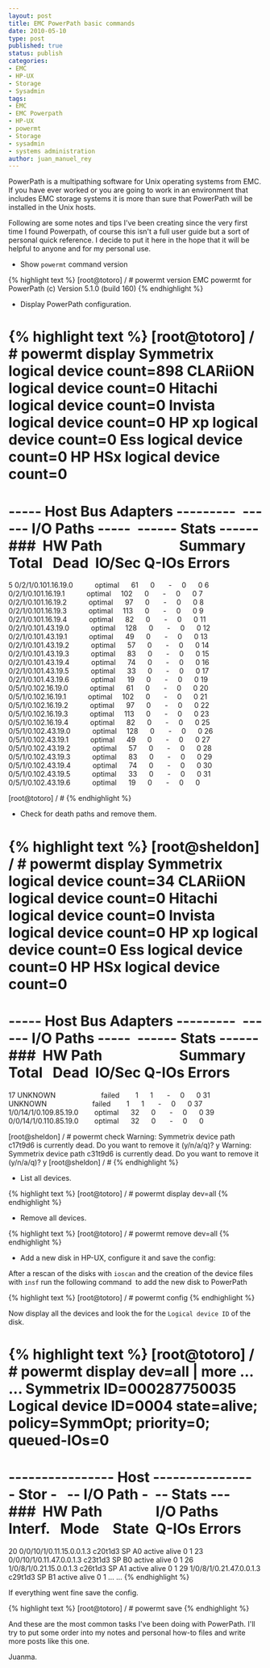 ```yaml
---
layout: post
title: EMC PowerPath basic commands
date: 2010-05-10
type: post
published: true
status: publish
categories:
- EMC
- HP-UX
- Storage
- Sysadmin
tags:
- EMC
- EMC Powerpath
- HP-UX
- powermt
- Storage
- sysadmin
- systems administration
author: juan_manuel_rey
---
```


PowerPath is a multipathing software for Unix operating systems from EMC. If you have ever worked or you are going to work in an environment that includes EMC storage systems it is more than sure that PowerPath will be installed in the Unix hosts.

Following are some notes and tips I've been creating since the very first time I found Powerpath, of course this isn't a full user guide but a sort of personal quick reference. I decide to put it here in the hope that it will be helpful to anyone and for my personal use.

-   Show `powermt` command version

{% highlight text %}
[root@totoro] / # powermt version
EMC powermt for PowerPath (c) Version 5.1.0 (build 160)
{% endhighlight %}

-   Display PowerPath configuration.

{% highlight text %}
[root@totoro] / # powermt display
Symmetrix logical device count=898
CLARiiON logical device count=0
Hitachi logical device count=0
Invista logical device count=0
HP xp logical device count=0
Ess logical device count=0
HP HSx logical device count=0
==============================================================================
----- Host Bus Adapters ---------  ------ I/O Paths -----  ------ Stats ------
###  HW Path                       Summary   Total   Dead  IO/Sec Q-IOs Errors
==============================================================================
 5 0/2/1/0.101.16.19.0           optimal      61      0       -     0      0
 6 0/2/1/0.101.16.19.1           optimal     102      0       -     0      0
 7 0/2/1/0.101.16.19.2           optimal      97      0       -     0      0
 8 0/2/1/0.101.16.19.3           optimal     113      0       -     0      0
 9 0/2/1/0.101.16.19.4           optimal      82      0       -     0      0
 11 0/2/1/0.101.43.19.0           optimal     128      0       -     0      0
 12 0/2/1/0.101.43.19.1           optimal      49      0       -     0      0
 13 0/2/1/0.101.43.19.2           optimal      57      0       -     0      0
 14 0/2/1/0.101.43.19.3           optimal      83      0       -     0      0
 15 0/2/1/0.101.43.19.4           optimal      74      0       -     0      0
 16 0/2/1/0.101.43.19.5           optimal      33      0       -     0      0
 17 0/2/1/0.101.43.19.6           optimal      19      0       -     0      0
 19 0/5/1/0.102.16.19.0           optimal      61      0       -     0      0
 20 0/5/1/0.102.16.19.1           optimal     102      0       -     0      0
 21 0/5/1/0.102.16.19.2           optimal      97      0       -     0      0
 22 0/5/1/0.102.16.19.3           optimal     113      0       -     0      0
 23 0/5/1/0.102.16.19.4           optimal      82      0       -     0      0
 25 0/5/1/0.102.43.19.0           optimal     128      0       -     0      0
 26 0/5/1/0.102.43.19.1           optimal      49      0       -     0      0
 27 0/5/1/0.102.43.19.2           optimal      57      0       -     0      0
 28 0/5/1/0.102.43.19.3           optimal      83      0       -     0      0
 29 0/5/1/0.102.43.19.4           optimal      74      0       -     0      0
 30 0/5/1/0.102.43.19.5           optimal      33      0       -     0      0
 31 0/5/1/0.102.43.19.6           optimal      19      0       -     0      0

[root@totoro] / #
{% endhighlight %}

-   Check for death paths and remove them.

{% highlight text %}
[root@sheldon] / # powermt display
Symmetrix logical device count=34
CLARiiON logical device count=0
Hitachi logical device count=0
Invista logical device count=0
HP xp logical device count=0
Ess logical device count=0
HP HSx logical device count=0
==============================================================================
----- Host Bus Adapters ---------  ------ I/O Paths -----  ------ Stats ------
###  HW Path                       Summary   Total   Dead  IO/Sec Q-IOs Errors
==============================================================================
 17 UNKNOWN                       failed        1      1       -     0      0
 31 UNKNOWN                       failed        1      1       -     0      0
 37 1/0/14/1/0.109.85.19.0        optimal      32      0       -     0      0
 39 0/0/14/1/0.110.85.19.0        optimal      32      0       -     0      0

[root@sheldon] / # powermt check
Warning: Symmetrix device path c17t9d6 is currently dead.
Do you want to remove it (y/n/a/q)? y
Warning: Symmetrix device path c31t9d6 is currently dead.
Do you want to remove it (y/n/a/q)? y
[root@sheldon] / #
{% endhighlight %}

-   List all devices.

{% highlight text %}
[root@totoro] / # powermt display dev=all
{% endhighlight %}
-   Remove all devices.

{% highlight text %}
[root@totoro] / # powermt remove dev=all
{% endhighlight %}

-   Add a new disk in HP-UX, configure it and save the config:

After a rescan of the disks with `ioscan` and the creation of the device files with `insf` run the following command  to add the new disk to PowerPath

{% highlight text %}
[root@totoro] / # powermt config
{% endhighlight %}

Now display all the devices and look the for the `Logical device ID` of the disk.

{% highlight text %}
[root@totoro] / # powermt display dev=all | more
...
...
Symmetrix ID=000287750035
Logical device ID=0004
state=alive; policy=SymmOpt; priority=0; queued-IOs=0
==============================================================================
---------------- Host ---------------   - Stor -   -- I/O Path -  -- Stats ---
###  HW Path                I/O Paths    Interf.   Mode    State  Q-IOs Errors
==============================================================================
20 0/0/10/1/0.11.15.0.0.1.3 c20t1d3 SP A0 active alive 0 1
23 0/0/10/1/0.11.47.0.0.1.3 c23t1d3 SP B0 active alive 0 1
26 1/0/8/1/0.21.15.0.0.1.3 c26t1d3 SP A1 active alive 0 1
29 1/0/8/1/0.21.47.0.0.1.3 c29t1d3 SP B1 active alive 0 1
...
...
{% endhighlight %}

If everything went fine save the config.

{% highlight text %}
[root@totoro] / # powermt save
{% endhighlight %}

And these are the most common tasks I've been doing with PowerPath. I'll try to put some order into my notes and personal how-to files and write more posts like this one.

Juanma.
